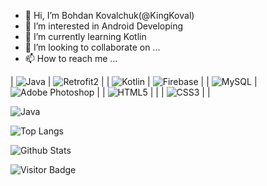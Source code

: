 - 👋 Hi, I’m Bohdan Kovalchuk(@KingKoval)
- 👀 I’m interested in Android Developing
- 🌱 I’m currently learning Kotlin
- 💞️ I’m looking to collaborate on ...
- 📫 How to reach me ...

<!---
KingKoval/KingKoval is a ✨ special ✨ repository because its `README.md` (this file) appears on your GitHub profile.
You can click the Preview link to take a look at your changes.
--->

| ![Java](https://img.shields.io/badge/-Java-FF7800?style=flat-square&logo=java)  | ![Retrofit2](https://img.shields.io/badge/-Retrofit2-99A799?style=flat-square&logo=retrofit2) |
| ![Kotlin](https://img.shields.io/badge/-Kotlin-577BC1?style=flat-square&logo=kotlin) | ![Firebase](https://img.shields.io/badge/-Firebase-yellow?style=flat-square&logo=firebase)  |
| ![MySQL](https://img.shields.io/badge/-MySQL-97BFB4?style=flat-square&logo=mysql) | ![Adobe Photoshop](https://img.shields.io/badge/-AdobePhotoshop-161853?style=flat-square&logo=adobephotoshop) |
| ![HTML5](https://img.shields.io/badge/-HTML5-orange?style=flat-square&logo=html5&logoColor=white) |  |
| ![CSS3](https://img.shields.io/badge/-CSS3-blue?style=flat-square&logo=css3) |  |

![Java]("https://img.shields.io/badge/-java?style=for-the-badge&logo=java")

![Top Langs](https://github-readme-stats.vercel.app/api/top-langs/?username=KingKoval&hide=TeX&layout=compact&theme=gruvbox)

![Github Stats](https://github-readme-stats.vercel.app/api?username=KingKoval&count_private=true&show_icons=true&include_all_commits=true&theme=gruvbox)

![Visitor Badge](https://visitor-badge.laobi.icu/badge?page_id=KingKoval.KingKoval&right_color=orange)
